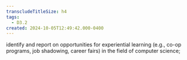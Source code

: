```yaml
---
transcludeTitleSize: h4
tags:
  - D3.2
created: 2024-10-05T12:49:42.000-0400
---
```

identify and report on opportunities for experiential learning (e.g., co-op programs, job shadowing, career fairs) in the field of computer science;
